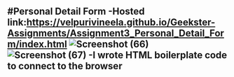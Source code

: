 #Personal Detail Form
-Hosted link:https://velpurivineela.github.io/Geekster-Assignments/Assignment3_Personal_Detail_Form/index.html
![Screenshot (66)](https://github.com/VelpuriVineela/Geekster-Assignments/assets/134683293/7a2837fb-c865-4abf-bca7-35c89d08392d)
![Screenshot (67)](https://github.com/VelpuriVineela/Geekster-Assignments/assets/134683293/ad935196-002a-4b24-bf70-bc875428d6ff)
-I wrote HTML boilerplate code to connect to the browser
-
